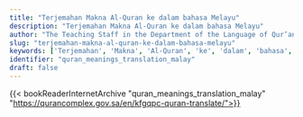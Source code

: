 ```yaml
---
title: "Terjemahan Makna Al-Quran ke dalam bahasa Melayu"
description: "Terjemahan Makna Al-Quran ke dalam bahasa Melayu"
author: "The Teaching Staff in the Department of the Language of Qur’an at the Language Center of the International Islamic University in Malaysia"
slug: "terjemahan-makna-al-quran-ke-dalam-bahasa-melayu"
keywords: ['Terjemahan', 'Makna', 'Al-Quran', 'ke', 'dalam', 'bahasa', 'Melayu', 'quran', 'meaning', 'translation', 'book', 'download', 'pdf', 'islam']
identifier: "quran_meanings_translation_malay"
draft: false
---
```


{{< bookReaderInternetArchive "quran_meanings_translation_malay" "https://qurancomplex.gov.sa/en/kfgqpc-quran-translate/">}}
